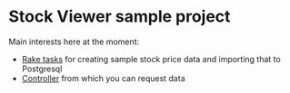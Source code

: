 # Stock Viewer sample project

Main interests here at the moment:
- [Rake tasks](lib/tasks/simulate_stock.rake) for creating sample stock price data and importing that to Postgresql
- [Controller](app/controllers/stock_prices_controller.rb) from which you can request data
